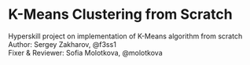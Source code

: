 # K-Means Clustering from Scratch
Hyperskill project on implementation of K-Means algorithm from scratch  
Author: Sergey Zakharov, @f3ss1  
Fixer & Reviewer: Sofia Molotkova, @molotkova
